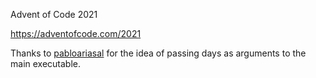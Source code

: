 Advent of Code 2021

https://adventofcode.com/2021

Thanks to [pabloariasal](https://github.com/pabloariasal/advent-of-code-2021-haskell) for the idea of passing days as arguments to the main executable.
